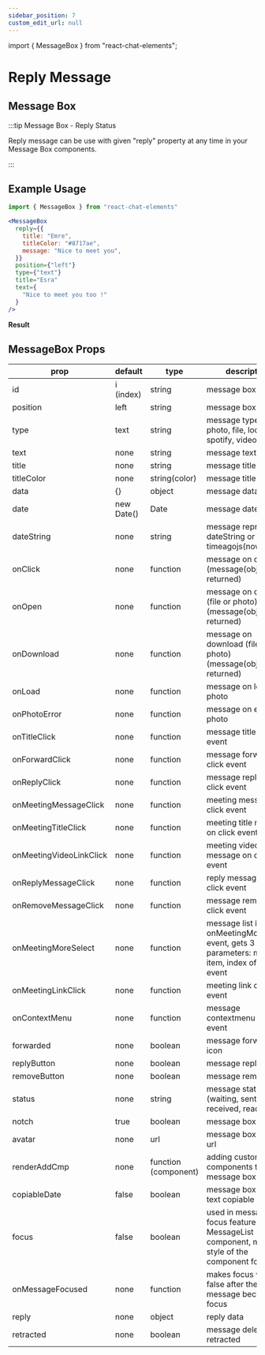 ```yaml
---
sidebar_position: 7
custom_edit_url: null
---
```

import { MessageBox } from "react-chat-elements";

# Reply Message

## Message Box

:::tip Message Box - Reply Status

Reply message can be use with given "reply" property at any time in your Message Box components.

:::

<div style={{ color:"black", margin:"50px 0px"}}>
  <MessageBox
    position={"left"}
    type={"text"}
    title={"Emre"}
    text="Hi there !"
  />
  <MessageBox
    reply={{
      title: "Emre",
      titleColor: "#8717ae",
      message: "Hi there !",
    }}
    position={"right"}
    type={"text"}
    title="Kursat"
    text={
      "Hey ! How are you ?"
    }
  />
  <MessageBox
    reply={{
      title: "Kursat",
      titleColor: "#8717ae",
      message: "Hey ! How are you ?",
    }}
    position={"left"}
    type={"photo"}
    title={"Emre"}
    data={{
        uri: "https://picsum.photos/200/150",
    }}
  />
</div>

## Example Usage

```jsx
import { MessageBox } from "react-chat-elements"

<MessageBox
  reply={{
    title: "Emre",
    titleColor: "#8717ae",
    message: "Nice to meet you",
  }}
  position={"left"}
  type={"text"}
  title="Esra"
  text={
    "Nice to meet you too !"
  }
/>
```

**Result**

<div style={{ color:"black"}}>
  <MessageBox
    reply={{
      title: "Emre",
      titleColor: "#8717ae",
      message: "Nice to meet you",
    }}
    position={"left"}
    type={"text"}
    title="Esra"
    text={
      "Nice to meet you too !"
    }
  />
</div>


## MessageBox Props


| prop                    | default    | type                 | description                                                                                        |
| ----------------------- | ---------- | -------------------- | -------------------------------------------------------------------------------------------------- |
| id                      | i (index)  | string               | message box id                                                                                     |
| position                | left       | string               | message box position                                                                               |
| type                    | text       | string               | message type (text, photo, file, location, spotify, video, audio)                                  |
| text                    | none       | string               | message text                                                                                       |
| title                   | none       | string               | message title                                                                                      |
| titleColor              | none       | string(color)        | message title color                                                                                |
| data                    | {}         | object               | message data                                                                                       |
| date                    | new Date() | Date                 | message date                                                                                       |
| dateString              | none       | string               | message represents dateString or timeagojs(now, date)                                              |
| onClick                 | none       | function             | message on click (message(object) is returned)                                                     |
| onOpen                  | none       | function             | message on open (file or photo) (message(object) is returned)                                      |
| onDownload              | none       | function             | message on download (file or photo) (message(object) is returned)                                  |
| onLoad                  | none       | function             | message on load photo                                                                              |
| onPhotoError            | none       | function             | message on error photo                                                                             |
| onTitleClick            | none       | function             | message title on click event                                                                       |
| onForwardClick          | none       | function             | message forward on click event                                                                     |
| onReplyClick            | none       | function             | message reply on click event                                                                       |
| onMeetingMessageClick   | none       | function             | meeting message on click event                                                                     |
| onMeetingTitleClick     | none       | function             | meeting title message on click event                                                               |
| onMeetingVideoLinkClick | none       | function             | meeting video link message on click event                                                          |
| onReplyMessageClick     | none       | function             | reply message on click event                                                                       |
| onRemoveMessageClick    | none       | function             | message remove on click event                                                                      |
| onMeetingMoreSelect     | none       | function             | message list item onMeetingMoreSelect event, gets 3 parameters: message item, index of item, event |
| onMeetingLinkClick      | none       | function             | meeting link on click event                                                                        |
| onContextMenu           | none       | function             | message contextmenu click event                                                                    |
| forwarded               | none       | boolean              | message forward icon                                                                               |
| replyButton             | none       | boolean              | message reply icon                                                                                 |
| removeButton            | none       | boolean              | message remove icon                                                                                |
| status                  | none       | string               | message status info (waiting, sent, received, read)                                                |
| notch                   | true       | boolean              | message box notch                                                                                  |
| avatar                  | none       | url                  | message box avatar url                                                                             |
| renderAddCmp            | none       | function (component) | adding custom components to message box                                                            |
| copiableDate            | false      | boolean              | message box date text copiable                                                                     |
| focus                   | false      | boolean              | used in message focus feature in MessageList component, makes style of the component focused       |
| onMessageFocused        | none       | function             | makes focus value false after the message becomes focus                                            |
| reply                   | none       | object               | reply data                                                                                         |
| retracted               | none       | boolean              | message deleted or retracted                                                                       |